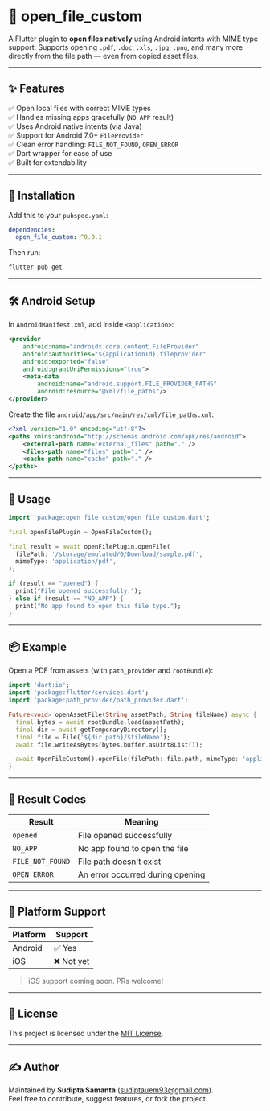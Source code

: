 
# 📂 open_file_custom

A Flutter plugin to **open files natively** using Android intents with MIME type support. Supports opening `.pdf`, `.doc`, `.xls`, `.jpg`, `.png`, and many more directly from the file path — even from copied asset files.

---

## ✨ Features

✅ Open local files with correct MIME types  
✅ Handles missing apps gracefully (`NO_APP` result)  
✅ Uses Android native intents (via Java)  
✅ Support for Android 7.0+ `FileProvider`  
✅ Clean error handling: `FILE_NOT_FOUND`, `OPEN_ERROR`  
✅ Dart wrapper for ease of use  
✅ Built for extendability

---

## 🔧 Installation

Add this to your `pubspec.yaml`:

```yaml
dependencies:
  open_file_custom: ^0.0.1
```

Then run:

```bash
flutter pub get
```

---

## 🛠️ Android Setup

In `AndroidManifest.xml`, add inside `<application>`:

```xml
<provider
    android:name="androidx.core.content.FileProvider"
    android:authorities="${applicationId}.fileprovider"
    android:exported="false"
    android:grantUriPermissions="true">
    <meta-data
        android:name="android.support.FILE_PROVIDER_PATHS"
        android:resource="@xml/file_paths"/>
</provider>
```

Create the file `android/app/src/main/res/xml/file_paths.xml`:

```xml
<?xml version="1.0" encoding="utf-8"?>
<paths xmlns:android="http://schemas.android.com/apk/res/android">
    <external-path name="external_files" path="." />
    <files-path name="files" path="." />
    <cache-path name="cache" path="." />
</paths>
```

---

## 🚀 Usage

```dart
import 'package:open_file_custom/open_file_custom.dart';

final openFilePlugin = OpenFileCustom();

final result = await openFilePlugin.openFile(
  filePath: '/storage/emulated/0/Download/sample.pdf',
  mimeType: 'application/pdf',
);

if (result == "opened") {
  print("File opened successfully.");
} else if (result == "NO_APP") {
  print("No app found to open this file type.");
}
```

---

## 📦 Example

Open a PDF from assets (with `path_provider` and `rootBundle`):

```dart
import 'dart:io';
import 'package:flutter/services.dart';
import 'package:path_provider/path_provider.dart';

Future<void> openAssetFile(String assetPath, String fileName) async {
  final bytes = await rootBundle.load(assetPath);
  final dir = await getTemporaryDirectory();
  final file = File('${dir.path}/$fileName');
  await file.writeAsBytes(bytes.buffer.asUint8List());

  await OpenFileCustom().openFile(filePath: file.path, mimeType: 'application/pdf');
}
```

---

## 🧪 Result Codes

| Result       | Meaning                             |
|--------------|-------------------------------------|
| `opened`     | File opened successfully            |
| `NO_APP`     | No app found to open the file       |
| `FILE_NOT_FOUND` | File path doesn't exist        |
| `OPEN_ERROR` | An error occurred during opening    |

---

## 🧩 Platform Support

| Platform | Support |
|----------|---------|
| Android  | ✅ Yes   |
| iOS      | ❌ Not yet |

> iOS support coming soon. PRs welcome!

---

## 📜 License

This project is licensed under the [MIT License](LICENSE).

---

## ✍️ Author

Maintained by **Sudipta Samanta** (<sudiptauem93@gmail.com>).  
Feel free to contribute, suggest features, or fork the project.
